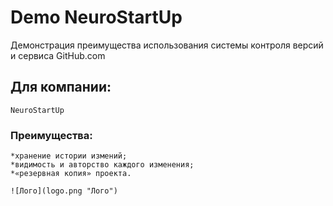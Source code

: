 ﻿# Demo NeuroStartUp

Демонстрация преимущества использования системы контроля версий и сервиса GitHub.com

## Для компании:


    NeuroStartUp
 


### Преимущества:

    *хранение истории измений;
    *видимость и авторство каждого изменения;
    *«резервная копия» проекта.

```
![Лого](logo.png "Лого")​
```

